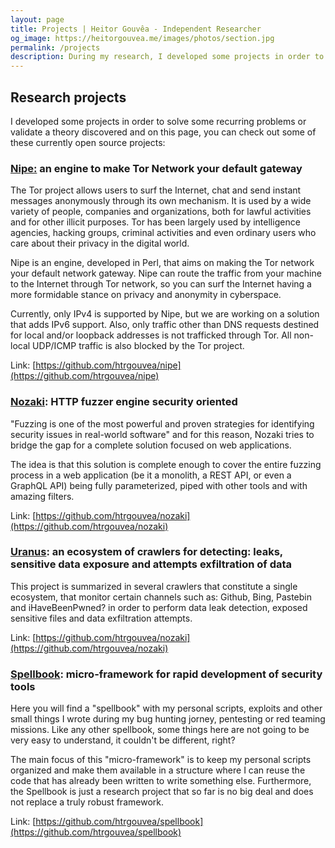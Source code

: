 ```yaml
---
layout: page
title: Projects | Heitor Gouvêa - Independent Researcher
og_image: https://heitorgouvea.me/images/photos/section.jpg
permalink: /projects
description: During my research, I developed some projects in order to solve some types of recurring problems or validate a theory discovered and on this page, you can check out some of these currently open source projects.
---
```


## Research projects

I developed some projects in order to solve some recurring problems or validate a theory discovered and on this page, you can check out some of these currently open source projects:

### [Nipe:](https://github.com/htrgouvea/nipe) an engine to make Tor Network your default gateway

The Tor project allows users to surf the Internet, chat and send instant messages anonymously through its own mechanism. 
It is used by a wide variety of people, companies and organizations, both for lawful activities and for other illicit purposes. Tor has been largely used by intelligence agencies, hacking groups, criminal activities and even ordinary users who care about their privacy in the digital world.
  
Nipe is an engine, developed in Perl, that aims on making the Tor network your default network gateway. Nipe can route the traffic from your machine to the Internet through Tor network, so you can surf the Internet having a more formidable stance on privacy and anonymity in cyberspace.
  
Currently, only IPv4 is supported by Nipe, but we are working on a solution that adds IPv6 support. Also, 
only traffic other than DNS requests destined for local and/or loopback addresses is not trafficked through Tor. 
All non-local UDP/ICMP traffic is also blocked by the Tor project.

Link: [https://github.com/htrgouvea/nipe](https://github.com/htrgouvea/nipe)

### [Nozaki](https://github.com/htrgouvea/nozaki): HTTP fuzzer engine security oriented

"Fuzzing is one of the most powerful and proven strategies for identifying security issues in real-world software" and for this reason, Nozaki tries to bridge the gap for a complete solution focused on web applications.

The idea is that this solution is complete enough to cover the entire fuzzing process in a web application (be it a monolith, a REST API, or even a GraphQL API) being fully parameterized, piped with other tools and with amazing filters.

Link: [https://github.com/htrgouvea/nozaki](https://github.com/htrgouvea/nozaki)

### [Uranus](https://github.com/htrgouvea/uranus): an ecosystem of crawlers for detecting: leaks, sensitive data exposure and attempts exfiltration of data

This project is summarized in several crawlers that constitute a single ecosystem, that monitor certain channels such as: Github, Bing, Pastebin and iHaveBeenPwned? in order to perform data leak detection, exposed sensitive files and data exfiltration attempts.

Link: [https://github.com/htrgouvea/nozaki](https://github.com/htrgouvea/nozaki)

### [Spellbook](https://github.com/htrgouvea/spellbook): micro-framework for rapid development of security tools

Here you will find a "spellbook" with my personal scripts, exploits and other small things I wrote during my bug hunting jorney, pentesting or red teaming missions. Like any other spellbook, some things here are not going to be very easy to understand, it couldn't be different, right?

The main focus of this "micro-framework" is to keep my personal scripts organized and make them available in a structure where I can reuse the code that has already been written to write something else. Furthermore, the Spellbook is just a research project that so far is no big deal and does not replace a truly robust framework.

Link: [https://github.com/htrgouvea/spellbook](https://github.com/htrgouvea/spellbook)